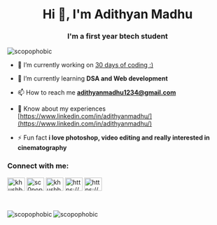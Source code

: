 <h1 align="center">Hi 👋, I'm Adithyan Madhu</h1>
<h3 align="center">I'm a first year btech student</h3>

<p align="left"> <img src="https://komarev.com/ghpvc/?username=scopophobic&label=Profile%20views&color=0e75b6&style=flat" alt="scopophobic" /> </p>

- 🔭 I’m currently working on [30 days of coding :)](https://github.com/scopophobic/30dayDSA)

- 🌱 I’m currently learning **DSA and Web development**

- 📫 How to reach me **adithyanmadhu1234@gmail.com**

- 📄 Know about my experiences [https://www.linkedin.com/in/adithyanmadhu/](https://www.linkedin.com/in/adithyanmadhu/)

- ⚡ Fun fact **i love photoshop, video editing and really interested in cinematography**
<h3 align="left">Connect with me:</h3>
<p align="left">
<!-- <a href="https://twitter.com/scopophobic_" target="blank"><img align="center" src="https://cdn.jsdelivr.net/npm/simple-icons@3.0.1/icons/twitter.svg" alt="scopophobic_" height="30" width="40" /></a> -->
<a href="https:https://linkedin.com/in/https://www.linkedin.com/in/adithyanmadhu/" target="blank"><img align="center" src="https://cdn.jsdelivr.net/npm/simple-icons@3.0.1/icons/linkedin.svg" alt="khushboogoel01" height="30" width="40" /></a>
<a href="https://instagram.com/https://www.instagram.com/sc0pophobic/" target="blank"><img align="center" src="https://cdn.jsdelivr.net/npm/simple-icons@3.0.1/icons/instagram.svg" alt="sc0pophobic" height="30" width="40" /></a>
<a href="https://www.youtube.com/c/khushboo goel" target="blank"><img align="center" src="https://cdn.jsdelivr.net/npm/simple-icons@3.0.1/icons/youtube.svg" alt="khushboo goel" height="30" width="40" /></a>
<a href="https://www.codechef.com/users/https://www.codechef.com/users/scopophobic" target="blank"><img align="center" src="https://cdn.jsdelivr.net/npm/simple-icons@3.1.0/icons/codechef.svg" alt="https://www.codechef.com/users/scopophobic" height="30" width="40" /></a>
<a href="https://codeforces.com/profile/https://codeforces.com/profile/scopophobic" target="blank"><img align="center" src="https://raw.githubusercontent.com/rahuldkjain/github-profile-readme-generator/master/src/images/icons/Social/codeforces.svg" alt="https://codeforces.com/profile/scopophobic" height="30" width="40" /></a>
</p>
 <br>

<p><img align="left" src="https://github-readme-stats.vercel.app/api/top-langs?username=scopophobic&show_icons=true&locale=en&layout=compact" alt="scopophobic"/>
<img align="left" src="https://github-readme-streak-stats.herokuapp.com/?user=scopophobic&" alt="scopophobic" /></p>
